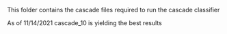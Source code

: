This folder contains the cascade files required to run the cascade classifier

As of 11/14/2021 cascade_10 is yielding the best results
